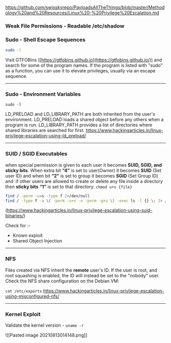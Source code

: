 https://github.com/swisskyrepo/PayloadsAllTheThings/blob/master/Methodology%20and%20Resources/Linux%20-%20Privilege%20Escalation.md

### Weak File Permissions - Readable /etc/shadow

### Sudo - Shell Escape Sequences
```bash
sudo -l
```
Visit GTFOBins ([https://gtfobins.github.io](https://gtfobins.github.io/)) and search for some of the program names. If the program is listed with "sudo" as a function, you can use it to elevate privileges, usually via an escape sequence.
***

### Sudo - Environment Variables
`sudo -l`

LD_PRELOAD and LD_LIBRARY_PATH are both inherited from the user's environment. LD_PRELOAD loads a shared object before any others when a program is run. LD_LIBRARY_PATH provides a list of directories where shared libraries are searched for first.
https://www.hackingarticles.in/linux-privilege-escalation-using-ld_preload/
***

### SUID / SGID Executables
when special permission is given to each user it becomes **SUID, SGID, and sticky bits**. When extra bit **“4”** is set to user(Owner) it becomes **SUID** (Set user ID) and when bit **“2”** is set to group it becomes **SGID** (Set Group ID) and  if other users are allowed to create or delete any file inside a directory then **sticky bits** **“1”** is set to that directory.
`chmod u+s {file}`

```bash
find / -perm -u=s -type f 2>/dev/null
find / -type f -a \( -perm -u+s -o -perm -g+s \) -exec ls -l {} \; 2> /dev/null
```
(https://www.hackingarticles.in/linux-privilege-escalation-using-suid-binaries/)

Check for :-
- Known exploit
- Shared Object Injection
***

### NFS 
Files created via NFS inherit the **remote** user's ID. If the user is root, and root squashing is enabled, the ID will instead be set to the "nobody" user.
Check the NFS share configuration on the Debian VM:

`cat /etc/exports`
https://www.hackingarticles.in/linux-privilege-escalation-using-misconfigured-nfs/
***

### Kernel Exploit
Validate the kernel version - `uname -r`

![[Pasted image 20210813014148.png]]